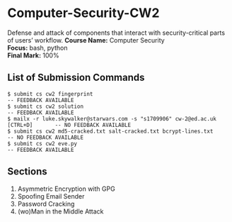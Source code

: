 # Computer-Security-CW2
Defense and attack of components that interact with security-critical parts of users’ workflow.
<b>Course Name:</b> Computer Security
<br><b>Focus:</b> bash, python
<br><b>Final Mark:</b> 100%

## List of Submission Commands
```
$ submit cs cw2 fingerprint                                                       -- FEEDBACK AVAILABLE
$ submit cs cw2 solution                                                          -- FEEDBACK AVAILABLE
$ mailx -r luke.skywalker@starwars.com -s "s1709906" cw-2@ed.ac.uk [CTRL+D]       -- NO FEEDBACK AVAILABLE
$ submit cs cw2 md5-cracked.txt salt-cracked.txt bcrypt-lines.txt                 -- NO FEEDBACK AVAILABLE
$ submit cs cw2 eve.py                                                            -- FEEDBACK AVAILABLE
```

## Sections
1. Asymmetric Encryption with GPG
2. Spoofing Email Sender
3. Password Cracking
4. (wo)Man in the Middle Attack
